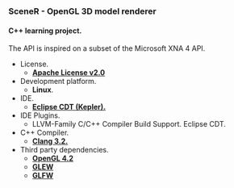 ### SceneR - OpenGL 3D model renderer

#### C++ learning project.
The API is inspired on a subset of the Microsoft XNA 4 API.

* License.
    * [**Apache License v2.0**](https://www.apache.org/licenses/LICENSE-2.0)
* Development platform.
    * **Linux**.
* IDE. 
    * [**Eclipse CDT (Kepler).**](http://eclipse.org/cdt/)
* IDE Plugins.
    * LLVM-Family C/C++ Compiler Build Support. Eclipse CDT.
* C++ Compiler.
    * [**Clang 3.2.**](http://clang.llvm.org/)
* Third party dependencies.
    * [**OpenGL 4.2**](https://www.khronos.org/opengl/)
    * [**GLEW**](http://glew.sourceforge.net/)
    * [**GLFW**](http://www.glfw.org/)
